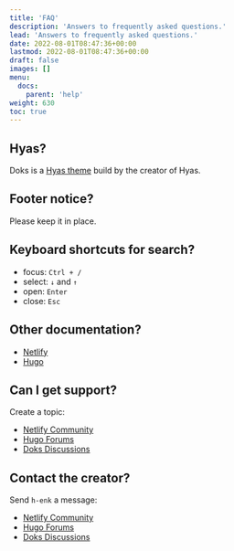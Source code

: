 ```yaml
---
title: 'FAQ'
description: 'Answers to frequently asked questions.'
lead: 'Answers to frequently asked questions.'
date: 2022-08-01T08:47:36+00:00
lastmod: 2022-08-01T08:47:36+00:00
draft: false
images: []
menu:
  docs:
    parent: 'help'
weight: 630
toc: true
---
```


## Hyas?

Doks is a [Hyas theme](https://gethyas.com/themes/) build by the creator of
Hyas.

## Footer notice?

Please keep it in place.

## Keyboard shortcuts for search?

- focus: `Ctrl + /`
- select: `↓` and `↑`
- open: `Enter`
- close: `Esc`

## Other documentation?

- [Netlify](https://docs.netlify.com/)
- [Hugo](https://gohugo.io/documentation/)

## Can I get support?

Create a topic:

- [Netlify Community](https://community.netlify.com/)
- [Hugo Forums](https://discourse.gohugo.io/)
- [Doks Discussions](https://github.com/h-enk/doks/discussions)

## Contact the creator?

Send `h-enk` a message:

- [Netlify Community](https://community.netlify.com/)
- [Hugo Forums](https://discourse.gohugo.io/)
- [Doks Discussions](https://github.com/h-enk/doks/discussions)
